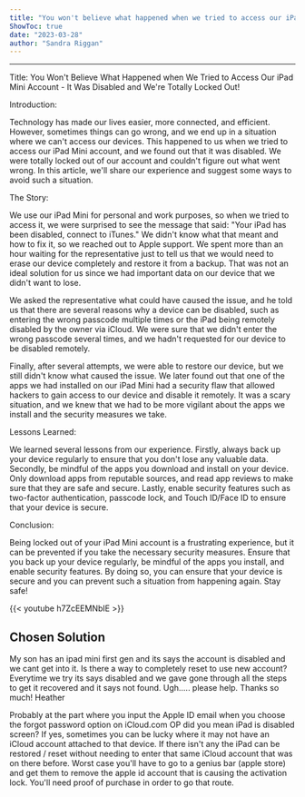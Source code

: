 ```yaml
---
title: "You won't believe what happened when we tried to access our iPad Mini account - it was disabled and we're totally locked out!"
ShowToc: true 
date: "2023-03-28"
author: "Sandra Riggan"
---
```

*****
Title: You Won't Believe What Happened when We Tried to Access Our iPad Mini Account - It Was Disabled and We're Totally Locked Out!

Introduction:

Technology has made our lives easier, more connected, and efficient. However, sometimes things can go wrong, and we end up in a situation where we can't access our devices. This happened to us when we tried to access our iPad Mini account, and we found out that it was disabled. We were totally locked out of our account and couldn't figure out what went wrong. In this article, we'll share our experience and suggest some ways to avoid such a situation.

The Story:

We use our iPad Mini for personal and work purposes, so when we tried to access it, we were surprised to see the message that said: "Your iPad has been disabled, connect to iTunes." We didn't know what that meant and how to fix it, so we reached out to Apple support. We spent more than an hour waiting for the representative just to tell us that we would need to erase our device completely and restore it from a backup. That was not an ideal solution for us since we had important data on our device that we didn't want to lose.

We asked the representative what could have caused the issue, and he told us that there are several reasons why a device can be disabled, such as entering the wrong passcode multiple times or the iPad being remotely disabled by the owner via iCloud. We were sure that we didn't enter the wrong passcode several times, and we hadn't requested for our device to be disabled remotely.

Finally, after several attempts, we were able to restore our device, but we still didn't know what caused the issue. We later found out that one of the apps we had installed on our iPad Mini had a security flaw that allowed hackers to gain access to our device and disable it remotely. It was a scary situation, and we knew that we had to be more vigilant about the apps we install and the security measures we take.

Lessons Learned:

We learned several lessons from our experience. Firstly, always back up your device regularly to ensure that you don't lose any valuable data. Secondly, be mindful of the apps you download and install on your device. Only download apps from reputable sources, and read app reviews to make sure that they are safe and secure. Lastly, enable security features such as two-factor authentication, passcode lock, and Touch ID/Face ID to ensure that your device is secure.

Conclusion:

Being locked out of your iPad Mini account is a frustrating experience, but it can be prevented if you take the necessary security measures. Ensure that you back up your device regularly, be mindful of the apps you install, and enable security features. By doing so, you can ensure that your device is secure and you can prevent such a situation from happening again. Stay safe!

{{< youtube h7ZcEEMNbIE >}} 



## Chosen Solution
 My son has an ipad mini first gen and its says the account is disabled and we cant get into it. Is there a way to completely reset to use new account? Everytime we try its says disabled and we gave gone through all the steps to get it recovered and it says not found. Ugh..... please help.
Thanks so much!
Heather

 Probably at the part where you input the Apple ID email when you choose the forgot password option on iCloud.com
OP did you mean iPad is disabled screen?
If yes, sometimes you can be lucky where it may not have an iCloud account attached to that device.
If there isn't any the iPad can be restored / reset without needing to enter that same iCloud account that was on there before.
Worst case you'll have to go to a genius bar (apple store) and get them to remove the apple id account that is causing the activation lock. You'll need proof of purchase in order to go that route.




